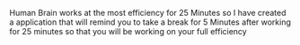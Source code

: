 Human Brain works at the most efficiency for 25 Minutes
so I have created a application that will remind you to take a break for 5 Minutes after working for 25 minutes so that you will be working on your full efficiency
